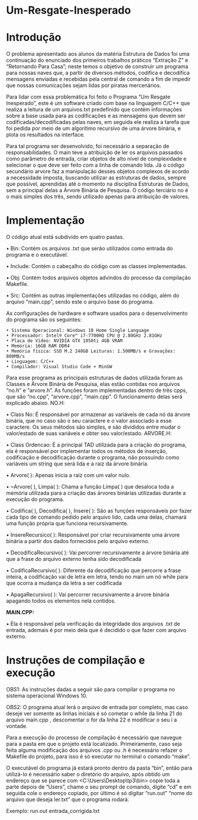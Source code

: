 # Um-Resgate-Inesperado

# Introdução

O problema apresentado aos alunos da matéria Estrutura de Dados foi uma continuação do enunciado dos primeiros trabalhos práticos “Extração Z” e “Retornando Para Casa”; neste temos o objetivo de construir um programa para nossas naves que, a partir de diversos métodos, codifica e decodifica mensagens enviadas e recebidas pela central de comando a fim de impedir que nossas comunicações sejam lidas por piratas mercenários.

Para lidar com essa problemática foi feito o Programa “Um Resgate Inesperado”, este é um software criado com base na linguagem C/C++ que realiza a leitura de um arquivos.txt predefinido que contém informações sobre a base usada para as codificações e as mensagens que devem ser  codificadas/decodificadas pelas naves,  em seguida ele realiza a tarefa que foi pedida por meio de um algorítimo recursivo de uma árvore binária, e plota os resultados na interface.

Para tal programa ser desenvolvido, foi necessário a separação de responsabilidades. O main teve a atribuição de ler os arquivos passados como parâmetro de entrada, criar objetos de alto nível de complexidade e selecionar o que deve ser feito com a linha de comando lida. Já o código secundário arvore faz a manipulação desses objetos complexos de acordo a necessidade imposta, buscando utilizar as estruturas de dados, sempre que possível, aprendidas até o momento na disciplina Estruturas de Dados, sem a principal delas a Árvore Binária de Pesquisa. O código terciário no é o mais simples dos três, sendo utilizado apenas para atribuição de valores.

# Implementação

O código atual está subdivido em quatro pastas.

• Bin: Contém os arquivos .txt que serão utilizados como entrada do programa e o executável.
    
• Include: Contém o cabeçalho do código com as classes implementadas.
    
• Obj: Contém todos arquivos objetos advindos do processo da compilação Makefile.
    
• Src: Contém as outras implementações utilizadas no código, além do arquivo “main.cpp”, sendo este o arquivo base do programa.
    
As configurações de hardware e software usados para o desenvolvimento do programa são os seguintes:

    • Sistema Operacional: Windows 10 Home Single Language 
    • Processador: Intel® Core™ i7-7700HQ CPU @ 2.80GHz 2.81GHz
    • Placa de Vídeo: NVIDIA GTX 1050ti 4GB VRAM
    • Memória: 16GB RAM DDR4
    • Memória física: SSD M.2 240GB Leituras: 1.500MB/s e Gravações: 800MB/s 
    • Linguagem: C/C++
    • Compilador: Visual Studio Code + MinGW
    
Para esse programa as principais estruturas de dados utilizada foram as Classes e Árvore Binária de Pesquisa, elas estão contidas nos arquivos “no.h” e “arvore.h”. As funções foram implementadas dentro de três cpps, que são “no.cpp”, “arvore.cpp”, “main.cpp”. O funcionamento delas será explicado abaixo.
NO.H:

• Class No: É responsável por armazenar as variáveis de cada nó da árvore binária, que no caso são o seu caractere e o valor associado a esse caractere. Os seus métodos são simples, e são divididos entre mudar o valor/estado de suas variáveis e obter seu valor/estado.
ARVORE.H:

• Class Ordencao: É a principal TAD utilizada para a criação do programa, ela é responsável por implementar todos os métodos de inserção, codificação e decodificação durante o programa, não possuindo como variáveis um string que será lida e a raiz da árvore binária.
    
• Arvore(  ): Apenas inicia a raiz com um valor nulo.
    
• ~Arvore(  ), Limpa( ): Chama a função Limpa( ) que desaloca toda a memória utilizada para a criação das árvores binárias utilizadas durante a execução do programa.
    
• Codifica(  ), Decodifica(  ), Insere(  ): São as funções responsáveis por fazer cada tipo de comando pedido pelo arquivo lido, cada uma delas, chamará uma função própria que funciona recursivamente.
    
• InsereRecursico(  ): Responsável por criar recursivamente uma árvore binária a partir dos dados fornecidos pelo arquivo externo.
    
• DecodificaRecursivo(  ): Vai percorrer recursivamente a árvore binária até que a frase do arquivo externo tenha sido decodificada 
    
• CodificaRecursivo( ): Diferente da decodificação que percorre a frase inteira, a codificação vai de letra em letra, tendo no main um nó while para que ocorra a mudança da letra a ser codificada
    
• ApagaRecursivo(  ): Vai percorrer recursivamente a árvore binária apagando todos os elementos nela contidos.
      

**MAIN.CPP:**

 • Ela é responsável pela verificação da integridade dos arquivos .txt de entrada, ademais é por meio dela que é decidido o que fazer com arquivo externo.

      

# Instruções de compilação e execução

OBS1: As instruções dadas a seguir são para compilar o programa no sistema operacional Windows 10.

OBS2: O programa atual lerá o arquivo de entrada por completo, mas caso deseje ver somente as linhas iniciais é só cometar o while da linha 21 do arquivo main.cpp , descomentar o for da linha 22 e modificar o seu i a vontade.

Para a execução do processo de compilação é necessário que navegue para a pasta em que o projeto está localizado. Primeiramente, caso seja feita alguma modificação dos arquivos .cpp ou .h é necessário refazer o Makefile do projeto, para isso é só executar no terminal o comando “make”. 

O executável do programa já estará pronto dentro da pasta “bin”, então para utilizá-lo é necessário saber o diretório do arquivo, após obtido um endereço que se parece com <C:\Users\Desktop\tp3\bin> copie toda a parte depois de “Users”, chame o seu prompt de comando, digite “cd” e em seguida cole o endereço copiado, por último é só digitar “run.out” “nome do arquivo que deseja ler.txt” que o programa rodará. 

Exemplo: run.out entrada_corrigida.txt 
